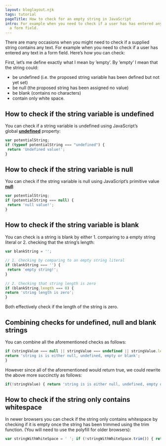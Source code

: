```yaml
---
layout: bloglayout.njk
tags: tutorial
pageTitle: How to check for an empty string in JavaScript
intro: For example when you need to check if a user has has entered any text in
  a form field.
---
```

There are many occasions when you might need to check if a supplied string contains any text. For example when you need to check if a user has entered any text in a form field. Here’s how you can check:

First, let’s me define exactly what I mean by ’empty’. By ’empty’ I mean that the string could:

* be undefined (i.e. the proposed string variable has been defined but not yet set)
* be null (the proposed string has been assigned no value)
* be blank (contains no characters)
* contain only white space.

## How to check if the string variable is undefined

You can check if a string variable is undefined using JavaScript’s global **[undefined](https://developer.mozilla.org/en-US/docs/Web/JavaScript/Reference/Global_Objects/undefined)** property:

```javascript
var potentialString;
if (typeof potentialString === "undefined") { 
 return 'Undefined value!';
}
```

## How to check if the string variable is null

You can check if the string variable is null using JavaScript’s primitive value **[null](https://developer.mozilla.org/en-US/docs/Web/JavaScript/Reference/Global_Objects/null)**:

```javascript
var potentialString;
if (potentialString === null) { 
 return 'null value!';
}
```

## How to check if the string variable is blank

You can check is a string is blank by either 1. comparing to a empty string literal or 2. checking that the string’s length:

```javascript
var blankString = '';
 
// 1. Checking by comparing to an empty string literal
if (blankString === '') { 
 return 'empty string!';
}
 
// 2. Checking that string length is zero
if (blankString.length === 0) {
return 'string length is zero';
}
```

Both effectively check if the length of the string is zero.

## Combining checks for undefined, null and blank strings

You can combine all the aforementioned checks as follows:

```javascript
if (stringValue === null || stringValue === undefined || stringValue.length === 0) {
return 'string is is either null, undefined, empty or blank';
}
```

However since all of the aforementioned would return true, we could rewrite the above more succinctly as follows:

```javascript
if(!stringValue) { return 'string is is either null, undefined, empty or blank'; }
```

## How to check if the string only contains whitespace

In newer browsers you can check if the string only contains whitespace by checking if it is empty once the string has been trimmed using the trim function. (You will need to use the polyfill for older browsers):

```javascript
var stringWithWhiteSpace = ' '; if (!stringWithWhiteSpace.trim()) { return "String is empty!"; }
```